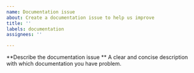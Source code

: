 ```yaml
---
name: Documentation issue
about: Create a documentation issue to help us improve
title: ''
labels: documentation
assignees: ''

---
```


**Describe the documentation issue **
A clear and concise description with which documentation you have problem.
